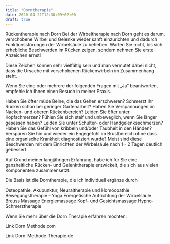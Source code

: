 ```yaml
---
title: "Dorntherapie"
date: 2020-04-21T12:30:09+02:00
draft: true
---
```


Rückentherapie nach Dorn
Bei der Wirbeltherapie nach Dorn geht es darum, verschobene Wirbel und Gelenke wieder sanft einzurichten und dadurch Funktionsstörungen der Wirbelsäule zu beheben.
Warten Sie nicht, bis sich erhebliche Beschwerden im Rücken zeigen, sondern nehmen Sie erste Anzeichen ernst!

Diese Zeichen können sehr vielfältig sein und man vermutet dabei nicht, dass die Ursache mit verschobenen Rückenwirbeln im Zusammenhang steht.

Wenn Sie eine oder mehrere der folgenden Fragen mit „Ja“ beantworten, empfehle ich Ihnen einen Besuch in meiner Praxis.

Haben Sie öfter müde Beine, die das Gehen erschweren?
Schmerzt Ihr Rücken schon bei geringer Gartenarbeit?
Haben Sie Verspannungen im Nacken- und oberen Rückenbereich?
Leiden Sie öfter unter Kopfschmerzen?
Fühlen Sie sich steif und unbeweglich, wenn Sie länger gesessen haben?
Leiden Sie unter Schulter- oder Handgelenksschmerzen?
Haben Sie das Gefühl von kribbeln und/oder Taubheit in den Händen?
Verspüren Sie hin und wieder ein Engegefühl im Brustbereich ohne dass eine organische Krankheit diagnostiziert wurde?
Meist sind diese Beschwerden mit dem Einrichten der Wirbelsäule nach 1 - 2 Tagen deutlich gebessert.

Auf Grund meiner langjährigen Erfahrung, habe ich für Sie eine ganzheitliche Rücken- und Gelenktherapie entwickelt, die sich aus vielen Komponenten zusammensetzt:

Die Basis ist die Dorntherapie, die ich individuell ergänze durch

Osteopathie, Akupunktur, Neuraltherapie und Homöopathie
Bewegungstherapie – Yoga
Energetische Aufrichtung der Wirbelsäule
Breuss Massage
Energiemassage
Kopf- und Gesichtsmassage
Hypno-Schmerztherapie
 

Wenn Sie mehr über die Dorn Therapie erfahren möchten:

Link Dorn Methode.com

Link Dorn-Methode-Therapie.de